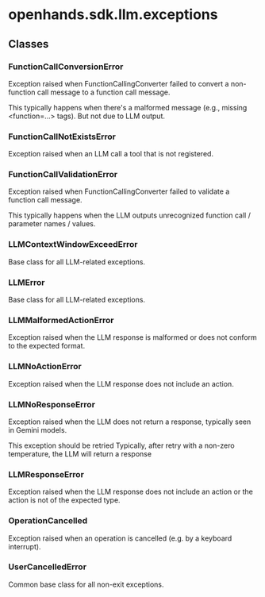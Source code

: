 # openhands.sdk.llm.exceptions

## Classes

### FunctionCallConversionError

Exception raised when FunctionCallingConverter failed to convert a non-function
call message to a function call message.

This typically happens when there's a malformed message (e.g., missing
<function=...> tags). But not due to LLM output.

### FunctionCallNotExistsError

Exception raised when an LLM call a tool that is not registered.

### FunctionCallValidationError

Exception raised when FunctionCallingConverter failed to validate a function
call message.

This typically happens when the LLM outputs unrecognized function call /
parameter names / values.

### LLMContextWindowExceedError

Base class for all LLM-related exceptions.

### LLMError

Base class for all LLM-related exceptions.

### LLMMalformedActionError

Exception raised when the LLM response is malformed or does not conform to the expected format.

### LLMNoActionError

Exception raised when the LLM response does not include an action.

### LLMNoResponseError

Exception raised when the LLM does not return a response, typically seen in
Gemini models.

This exception should be retried
Typically, after retry with a non-zero temperature, the LLM will return a response

### LLMResponseError

Exception raised when the LLM response does not include an action or the action is not of the expected type.

### OperationCancelled

Exception raised when an operation is cancelled (e.g. by a keyboard interrupt).

### UserCancelledError

Common base class for all non-exit exceptions.

